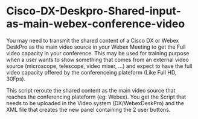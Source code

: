 # Cisco-DX-Deskpro-Shared-input-as-main-webex-conference-video

You may need to transmit the shared content of a Cisco DX or Webex DeskPro as the main video source in your Webex Meeting to get the Full video capacity in your conference.
This may be used for training purpose when a user wants to show something that comes from an external video source (microscope, telescope, video mixer, ...) and expect to have the full 
video capacity offered by the conferenceing plateform (Like Full HD, 30Fps).

This script reroute the shared content as the main video source that reaches the conferencing plateform (eg: Webex).
You get the Script that needs to be uploaded in the Video system (DX/WebexDeskPro) and the XML file that creates the new panel containing the 2 user buttons.
